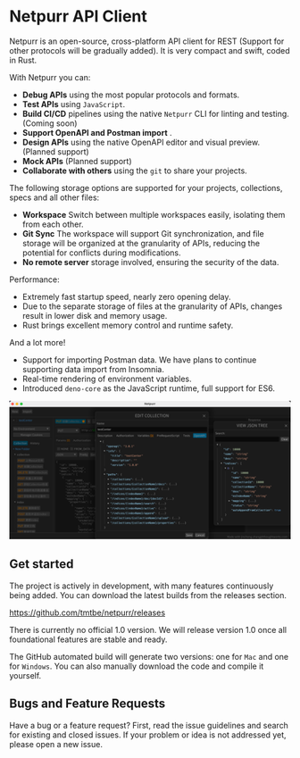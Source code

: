 # Netpurr API Client

Netpurr is an open-source, cross-platform API client for REST (Support for other protocols will be gradually added).
It is very compact and swift, coded in Rust.

With Netpurr you can:

* **Debug APIs** using the most popular protocols and formats.
* **Test APIs** using `JavaScript`.
* **Build CI/CD** pipelines using the native `Netpurr` CLI for linting and testing.(Coming soon)
* **Support OpenAPI and Postman import** .
* **Design APIs** using the native OpenAPI editor and visual preview.(Planned support)
* **Mock APIs** (Planned support)
* **Collaborate with others** using the `git` to share your projects.

The following storage options are supported for your projects, collections, specs and all other files:

* **Workspace** Switch between multiple workspaces easily, isolating them from each other.
* **Git Sync** The workspace will support Git synchronization, and file storage will be organized at the granularity of
  APIs, reducing the potential for conflicts during modifications.
* **No remote server** storage involved, ensuring the security of the data.

Performance:

* Extremely fast startup speed, nearly zero opening delay.
* Due to the separate storage of files at the granularity of APIs, changes result in lower disk and memory usage.
* Rust brings excellent memory control and runtime safety.

And a lot more!

* Support for importing Postman data. We have plans to continue supporting data import from Insomnia.
* Real-time rendering of environment variables.
* Introduced `deno-core` as the JavaScript runtime, full support for ES6.

![view.png](pics%2Fimg.png)

## Get started

The project is actively in development, with many features continuously being added. You can download the latest builds
from the releases section.

https://github.com/tmtbe/netpurr/releases

There is currently no official 1.0 version. We will release version 1.0 once all foundational features are stable and
ready.

The GitHub automated build will generate two versions: one for `Mac` and one for `Windows`. You can also manually
download the code and compile it yourself.

## Bugs and Feature Requests

Have a bug or a feature request? First, read the issue guidelines and search for existing and closed issues. If your
problem or idea is not addressed yet, please open a new issue.
